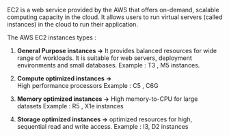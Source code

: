 EC2 is a web service provided by the AWS that offers on-demand, scalable computing capacity in the cloud.
It allows users to run virtual servers (called instances) in the cloud to run their application.


The AWS EC2 instances types :
1. **General Purpose instances ->** 
		It provides balanced resources for wide range of workloads.
		It is suitable for web servers, deployment environments and small databases. 
		Example : T3 , M5 instances.
	
2. **Compute optimized instances ->**  
		High performance processors
		Example : C5 , C6G

3.  **Memory optimized instances ->**
		High memory-to-CPU for large datasets
		Example : R5 , X1e instances

4. **Storage optimized instances ->**
			optimized resources for high, sequential read and write access.
			Example : I3, D2 instances